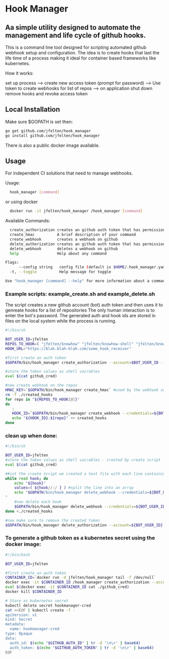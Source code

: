# Hook Manager

## Aa simple utility designed to automate the management and life cycle of github hooks. 

This is a command line tool designed for scripting automated github webhook setup and configuration.  The idea is to create hooks that last the life time of a process making it ideal for container based frameworks like kubernetes.

How it works:

set up process --> create new access token (prompt for password) --> Use token to create webhooks for list of repos --> on application shut down remove hooks and revoke access token

## Local Installation

Make sure $GOPATH is set then:  

```bash
go get github.com/jfelten/hook_manager
go install github.com/jfelten/hook_manager
```
There is also a public docker image available.

## Usage 

For independent CI solutions that need to manage webhooks.

Usage:
```bash
  hook_manager [command]
```  
or using docker

```bash
  docker run -it jfelten/hook_manager /hook_manager [command]
```
Available Commands:

```bash
  create_authorization creates an github auth token that has permission to admin webhooks for automated management
  create_hmac          A brief description of your command
  create_webhook       creates a webhook on github
  delete_authorization creates an github auth token that has permission to admin webhooks for automated management
  delete_webhook       deletes a webhook on github
  help                 Help about any command

Flags:
      --config string   config file (default is $HOME/.hook_manager.yaml)
  -t, --toggle          Help message for toggle

Use "hook_manager [command] --help" for more information about a command.
```

### Example scripts: example_create.sh and example_delete.sh

The script creates a new github account (bot) auth token and then uses it to genreate hooks for a list of repositories  The only human interaction is to enter the bot's password.  The generated auth and hook ids are stored in files on the local system while the process is running.

```bash
#!/bin/sh

BOT_USER_ID=jfelten
REPOS_TO_HOOK=( "jfelten/knowhow" "jfelten/knowhow-shell" "jfelten/knowhow-server" "jfelten/knowhow-agent" )
HOOK_URL="https://blah.blah-blah.com/some_hook_receiver"

#first create an auth token
$GOPATH/bin/hook_manager create_authorization --account=$BOT_USER_ID --note="bot hook cred"

#store the token values as shell vairables
eval $(cat github_cred)

#now create webhook on the repos
HMAC_KEY=`$GOPATH/bin/hook_manager create_hmac` #used by the webhook security
rm -f ./created_hooks
for repo in "${REPOS_TO_HOOK[@]}"
do
   : 
   HOOK_ID=`$GOPATH/bin/hook_manager create_webhook --credentials=${BOT_USER_ID}:${GITHUB_AUTH_TOKEN} --url=${HOOK_URL} --repo=${repo}`
   echo "${HOOK_ID}:${repo}" >> created_hooks
done

```

### clean up when done:

```bash
#!/bin/sh

BOT_USER_ID=jfelten
#store the token values as shell vairables - created by create script
eval $(cat github_cred)

##int the create script we created a text file with each line containing <HOOK_ID>:<REPO>
while read hook; do
    echo "${hook}"
    values=( ${hook//:/ } ) #split the line into an array
    echo "$GOPATH/bin/hook_manager delete_webhook --credentials=${BOT_USER_ID}:${GITHUB_AUTH_TOKEN} --hook_id=${values[0]} --repo="${values[1]}"
"
    #now delete each hook
    $GOPATH/bin/hook_manager delete_webhook --credentials=${BOT_USER_ID}:${GITHUB_AUTH_TOKEN} --hook_id=${values[0]} --repo="${values[1]}"
done <./created_hooks

#now make sure to remove the created token
$GOPATH/bin/hook_manager delete_authorization --account=${BOT_USER_ID} --auth_id=${GITHUB_AUTH_ID}

```

### To generate a github token as a kubernetes secret using the docker image:

```bash
#!/bin/bash

BOT_USER_ID=jfelten

#first create an auth token
CONTAINER_ID=`docker run -d jfelten/hook_manager tail -f /dev/null`
docker exec -it $CONTAINER_ID /hook_manager create_authorization --account=$BOT_USER_ID --note="${BOT_USER_ID} - generated by hook manager"
eval $(docker exec -it $CONTAINER_ID cat ./github_cred)
docker kill $CONTAINER_ID

# Store as kubernetes secret
kubectl delete secret hookmanager-cred
cat <<EOF | kubectl create -f -
apiVersion: v1
kind: Secret
metadata:
  name: hookmanager-cred
type: Opaque
data:
  auth_id: $(echo "$GITHUB_AUTH_ID" | tr -d '\n\r' | base64)
  auth_token: $(echo "$GITHUB_AUTH_TOKEN" | tr -d '\n\r' | base64)
EOF
```
